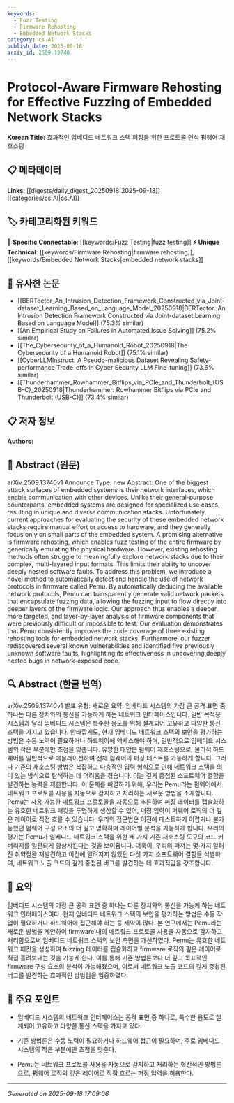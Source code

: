 ```yaml
---
keywords:
  - Fuzz Testing
  - Firmware Rehosting
  - Embedded Network Stacks
category: cs.AI
publish_date: 2025-09-18
arxiv_id: 2509.13740
---
```


<!-- KEYWORD_LINKING_METADATA:
{
  "processed_timestamp": "2025-09-22 22:14:40.863101",
  "vocabulary_version": "1.0",
  "selected_keywords": [
    "Fuzz Testing",
    "Firmware Rehosting",
    "Embedded Network Stacks"
  ],
  "rejected_keywords": [
    "Network Protocols"
  ],
  "similarity_scores": {
    "Fuzz Testing": 0.8,
    "Firmware Rehosting": 0.78,
    "Embedded Network Stacks": 0.77
  },
  "extraction_method": "AI_prompt_based",
  "budget_applied": true
}
-->


# Protocol-Aware Firmware Rehosting for Effective Fuzzing of Embedded Network Stacks

**Korean Title:** 효과적인 임베디드 네트워크 스택 퍼징을 위한 프로토콜 인식 펌웨어 재호스팅

## 📋 메타데이터

**Links**: [[digests/daily_digest_20250918|2025-09-18]]   [[categories/cs.AI|cs.AI]]

## 🏷️ 카테고리화된 키워드
**🔗 Specific Connectable**: [[keywords/Fuzz Testing|fuzz testing]]
**⚡ Unique Technical**: [[keywords/Firmware Rehosting|firmware rehosting]], [[keywords/Embedded Network Stacks|embedded network stacks]]

## 🔗 유사한 논문
- [[BERTector_An_Intrusion_Detection_Framework_Constructed_via_Joint-dataset_Learning_Based_on_Language_Model_20250918|BERTector: An Intrusion Detection Framework Constructed via Joint-dataset Learning Based on Language Model]] (75.3% similar)
- [[An Empirical Study on Failures in Automated Issue Solving]] (75.2% similar)
- [[The_Cybersecurity_of_a_Humanoid_Robot_20250918|The Cybersecurity of a Humanoid Robot]] (75.1% similar)
- [[CyberLLMInstruct: A Pseudo-malicious Dataset Revealing Safety-performance Trade-offs in Cyber Security LLM Fine-tuning]] (73.6% similar)
- [[Thunderhammer_Rowhammer_Bitflips_via_PCIe_and_Thunderbolt_(USB-C)_20250918|Thunderhammer: Rowhammer Bitflips via PCIe and Thunderbolt (USB-C)]] (73.4% similar)

## 📋 저자 정보

**Authors:** 

## 📄 Abstract (원문)

arXiv:2509.13740v1 Announce Type: new 
Abstract: One of the biggest attack surfaces of embedded systems is their network interfaces, which enable communication with other devices. Unlike their general-purpose counterparts, embedded systems are designed for specialized use cases, resulting in unique and diverse communication stacks. Unfortunately, current approaches for evaluating the security of these embedded network stacks require manual effort or access to hardware, and they generally focus only on small parts of the embedded system. A promising alternative is firmware rehosting, which enables fuzz testing of the entire firmware by generically emulating the physical hardware. However, existing rehosting methods often struggle to meaningfully explore network stacks due to their complex, multi-layered input formats. This limits their ability to uncover deeply nested software faults.
  To address this problem, we introduce a novel method to automatically detect and handle the use of network protocols in firmware called Pemu. By automatically deducing the available network protocols, Pemu can transparently generate valid network packets that encapsulate fuzzing data, allowing the fuzzing input to flow directly into deeper layers of the firmware logic. Our approach thus enables a deeper, more targeted, and layer-by-layer analysis of firmware components that were previously difficult or impossible to test. Our evaluation demonstrates that Pemu consistently improves the code coverage of three existing rehosting tools for embedded network stacks. Furthermore, our fuzzer rediscovered several known vulnerabilities and identified five previously unknown software faults, highlighting its effectiveness in uncovering deeply nested bugs in network-exposed code.

## 🔍 Abstract (한글 번역)

arXiv:2509.13740v1 발표 유형: 새로운
요약: 임베디드 시스템의 가장 큰 공격 표면 중 하나는 다른 장치와의 통신을 가능하게 하는 네트워크 인터페이스입니다. 일반 목적용 시스템과 달리 임베디드 시스템은 특수한 용도를 위해 설계되어 고유하고 다양한 통신 스택을 가지고 있습니다. 안타깝게도, 현재 임베디드 네트워크 스택의 보안을 평가하는 방법은 수동 노력이 필요하거나 하드웨어에 액세스해야 하며, 일반적으로 임베디드 시스템의 작은 부분에만 초점을 맞춥니다. 유망한 대안은 펌웨어 재호스팅으로, 물리적 하드웨어를 일반적으로 에뮬레이션하여 전체 펌웨어의 퍼징 테스트를 가능하게 합니다. 그러나 기존의 재호스팅 방법은 복잡하고 다층적인 입력 형식으로 인해 네트워크 스택을 의미 있는 방식으로 탐색하는 데 어려움을 겪습니다. 이는 깊게 중첩된 소프트웨어 결함을 발견하는 능력을 제한합니다.
이 문제를 해결하기 위해, 우리는 Pemu라는 펌웨어에서 네트워크 프로토콜 사용을 자동으로 감지하고 처리하는 새로운 방법을 소개합니다. Pemu는 사용 가능한 네트워크 프로토콜을 자동으로 추론하여 퍼징 데이터를 캡슐화하는 유효한 네트워크 패킷을 투명하게 생성할 수 있어, 퍼징 입력이 퍼웨어 로직의 더 깊은 레이어로 직접 흐를 수 있습니다. 우리의 접근법은 이전에 테스트하기 어렵거나 불가능했던 펌웨어 구성 요소의 더 깊고 명확하며 레이어별 분석을 가능하게 합니다. 우리의 평가는 Pemu가 임베디드 네트워크 스택을 위한 세 가지 기존 재호스팅 도구의 코드 커버리지를 일관되게 향상시킨다는 것을 보여줍니다. 더욱이, 우리의 퍼저는 몇 가지 알려진 취약점을 재발견하고 이전에 알려지지 않았던 다섯 가지 소프트웨어 결함을 식별하여, 네트워크 노출 코드의 깊게 중첩된 버그를 발견하는 데 효과적임을 강조합니다.

## 📝 요약

임베디드 시스템의 가장 큰 공격 표면 중 하나는 다른 장치와의 통신을 가능케 하는 네트워크 인터페이스이다. 현재 임베디드 네트워크 스택의 보안을 평가하는 방법은 수동 작업이 필요하거나 하드웨어에 접근해야 하는 등 제약이 많다. 본 연구에서는 Pemu라는 새로운 방법을 제안하여 firmware 내의 네트워크 프로토콜 사용을 자동으로 감지하고 처리함으로써 임베디드 네트워크 스택의 보안 측면을 개선하였다. Pemu는 유효한 네트워크 패킷을 생성하여 fuzzing 데이터를 캡슐화하고 firmware 로직의 깊은 레이어로 직접 흘려보내는 것을 가능케 한다. 이를 통해 기존 방법론보다 더 깊고 목표적인 firmware 구성 요소의 분석이 가능해졌으며, 이로써 네트워크 노출 코드의 깊게 중첩된 버그를 발견하는 효과적인 방법임을 입증하였다.

## 🎯 주요 포인트

- 임베디드 시스템의 네트워크 인터페이스는 공격 표면 중 하나로, 특수한 용도로 설계되어 고유하고 다양한 통신 스택을 가지고 있다.

- 기존 방법론은 수동 노력이 필요하거나 하드웨어 접근이 필요하며, 주로 임베디드 시스템의 작은 부분에만 초점을 맞춘다.

- Pemu는 네트워크 프로토콜 사용을 자동으로 감지하고 처리하는 혁신적인 방법론으로, 펌웨어 로직의 깊은 레이어로 직접 흐르는 퍼징 입력을 허용한다.

---

*Generated on 2025-09-18 17:09:06*